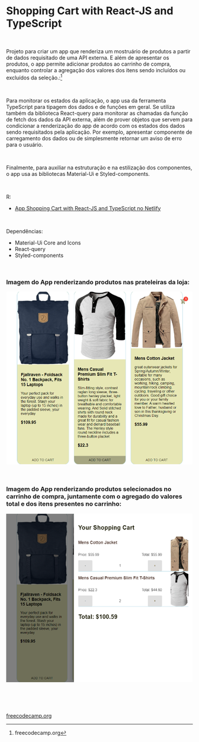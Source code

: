 # Shopping Cart with  React-JS and TypeScript


<br />

Projeto para criar um app que renderiza um mostruário de produtos a partir de dados requisitado de uma API externa. E além de apresentar os produtos, o app permite adicionar produtos ao carrinho de compra, enquanto controlar a agregação dos valores dos itens sendo incluídos ou excluídos da seleção.:[^1]

<br />

Para monitorar os estados da aplicação, o app usa da ferramenta TypeScript para tipagem dos dados e de funções em geral. Se utiliza também da biblioteca React-query para monitorar as chamadas da função de fetch dos dados da API externa, além de prover objetos que servem para condicionar a renderização do app de acordo com os estados dos dados sendo requisitados pela aplicação. Por exemplo, apresentar componente de carregamento dos dados ou de simplesmente retornar um aviso de erro para o usuário.

<br />

Finalmente, para auxiliar na estruturação e na estilização dos componentes, o app usa as bibliotecas Material-Ui e Styled-components.

<br />

R:

- [App Shopping Cart with  React-JS and TypeScript no Netlify](https://typescript-reactjs-shopping-cart-app.netlify.app/)

<br />

Dependências:

- Material-Ui Core and Icons
- React-query
- Styled-components



<br />


### Imagem do App renderizando produtos nas prateleiras da loja:

![Imagem do App renderizando produtos nas prateleiras da loja](/public/images/typescript-reactjs-shopping-cart-app-01.png)


<br />


### Imagem do App renderizando produtos selecionados no carrinho de compra, juntamente com o agregado do valores total e dos itens presentes no carrinho:

![Imagem do App renderizando produtos selecionados no carrinho de compra](/public/images/typescript-reactjs-shopping-cart-app-02.png)



<br />

<br />
<br />

[freecodecamp.org](https://www.freecodecamp.org/)

[^1]:freecodecamp.org 
